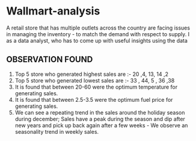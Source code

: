 # Wallmart-analysis
A retail store that has multiple outlets across the country are facing issues in managing the inventory - to match the demand with respect to supply. I as a data analyst, who has to come up with useful insights using the data 

 ## OBSERVATION FOUND

1. Top 5 store who generated highest sales are :-  20 ,4, 13, 14 ,2
2. Top 5 store who generated lowest sales are :- 33 , 44, 5 , 36 ,38
3. It is found that  between 20-60 were the optimum temperature for generating sales.
4. It is found that  between 2.5-3.5 were the optimum fuel price  for generating sales.
5. We can see a repeating trend in the sales around the holiday season during december; Sales have a peak during the season and dip after new years and pick up back again after a few weeks - We observe an seasonality trend in weekly sales.

